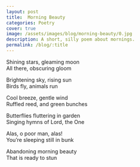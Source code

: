 ```yaml
---
layout: post
title:  Morning Beauty
categories: Poetry
cover: true
image: /assets/images/blog/morning-beauty/0.jpg
description: A short, silly poem about mornings.
permalink: /blog/:title
---
```


Shining stars, gleaming moon \
All there, obscuring gloom

Brightening sky, rising sun \
Birds fly, animals run

Cool breeze, gentle wind \
Ruffled reed, and green bunches

Butterflies fluttering in garden \
Singing hymns of Lord, the One

Alas, o poor man, alas! \
You’re sleeping still in bunk

Abandoning morning beauty \
That is ready to stun

